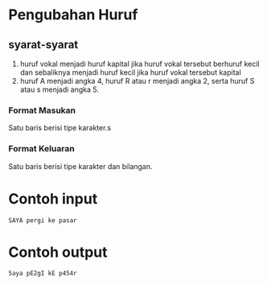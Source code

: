 # Pengubahan Huruf
## syarat-syarat
1. huruf vokal menjadi huruf kapital jika huruf vokal tersebut berhuruf kecil dan sebaliknya menjadi huruf kecil jika huruf vokal tersebut kapital
2. huruf A menjadi angka 4, huruf R atau r menjadi angka 2, serta huruf S atau s menjadi angka 5.
### Format Masukan
Satu baris berisi tipe karakter.s
### Format Keluaran
Satu baris berisi tipe karakter dan bilangan.

# Contoh input
```
SAYA pergi ke pasar
```
# Contoh output
```
5aya pE2gI kE p454r
```
